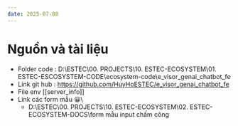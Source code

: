 ```yaml
---
date: 2025-07-08
---
```

# Nguồn và tài liệu

- Folder code : D:\ESTEC\00. PROJECTS\10. ESTEC-ECOSYSTEM\01. ESTEC-ESCOSYSTEM-CODE\ecosystem-code\e_visor_genai_chatbot_fe
- Link git hub : https://github.com/HuyHoESTEC/e_visor_genai_chatbot_fe
- File env  [[server_info]]
- Link các form mẫu 😀\
	- D:\ESTEC\00. PROJECTS\10. ESTEC-ECOSYSTEM\02. ESTEC-ECOSYSTEM-DOCS\form mẫu input chấm công